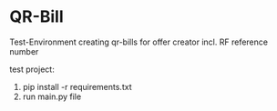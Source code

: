 # QR-Bill
Test-Environment creating qr-bills for offer creator incl. RF reference number

test project:

1. pip install -r requirements.txt
2. run main.py file
